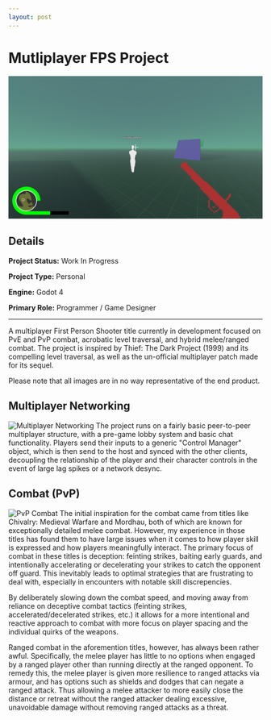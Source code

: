 ```yaml
---
layout: post
---
```

# Mutliplayer FPS Project
![Image](/assets/images/multiplayer-fps-image.png)
## Details
**Project Status:** Work In Progress

**Project Type:** Personal

**Engine:** Godot 4

**Primary Role:** Programmer / Game Designer

---
A multiplayer First Person Shooter title currently in development focused on PvE and PvP combat, acrobatic level traversal, and hybrid melee/ranged combat. The project is inspired by Thief: The Dark Project (1999) and its compelling level traversal, as well as the un-official multiplayer patch made for its sequel.

Please note that all images are in no way representative of the end product.

## Multiplayer Networking
![Multiplayer Networking](/assets/images/multiplayer-fps-networking.png)
The project runs on a fairly basic peer-to-peer multiplayer structure, with a pre-game lobby system and basic chat functionality. Players send their inputs to a generic "Control Manager" object, which is then send to the host and synced with the other clients, decoupling the relationship of the player and their character controls in the event of large lag spikes or a network desync.

## Combat (PvP)
![PvP Combat](/assets/images/multiplayer-fps-pvp.png)
The initial inspiration for the combat came from titles like Chivalry: Medieval Warfare and Mordhau, both of which are known for exceptionally detailed melee combat. However, my experience in those titles has found them to have large issues when it comes to how player skill is expressed and how players meaningfully interact. The primary focus of combat in these titles is deception: feinting strikes, baiting early guards, and intentionally accelerating or decelerating your strikes to catch the opponent off guard. This inevitably leads to optimal strategies that are frustrating to deal with, especially in encounters with notable skill discrepencies.

By deliberately slowing down the combat speed, and moving away from reliance on deceptive combat tactics (feinting strikes, accelerated/decelerated strikes, etc.) it allows for a more intentional and reactive approach to combat with more focus on player spacing and the individual quirks of the weapons.

Ranged combat in the aforemention titles, however, has always been rather awful. Specifically, the melee player has little to no options when engaged by a ranged player other than running directly at the ranged opponent. To remedy this, the melee player is given more resilience to ranged attacks via armour, and has options such as shields and dodges that can negate a ranged attack. Thus allowing a melee attacker to more easily close the distance or retreat without the ranged attacker dealing excessive, unavoidable damage without removing ranged attacks as a threat.
